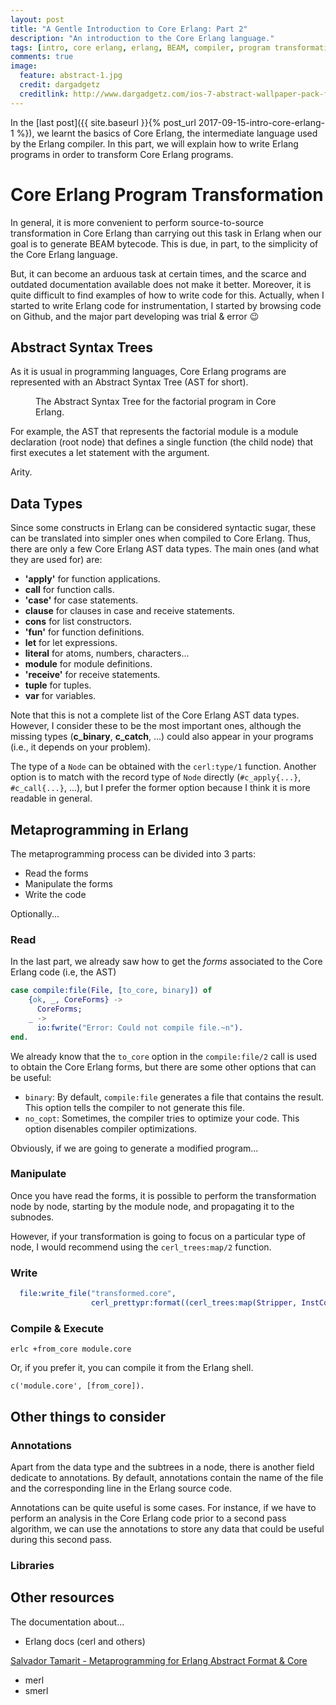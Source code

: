 ```yaml
---
layout: post
title: "A Gentle Introduction to Core Erlang: Part 2"
description: "An introduction to the Core Erlang language."
tags: [intro, core erlang, erlang, BEAM, compiler, program transformation]
comments: true
image:
  feature: abstract-1.jpg
  credit: dargadgetz
  creditlink: http://www.dargadgetz.com/ios-7-abstract-wallpaper-pack-for-iphone-5-and-ipod-touch-retina/
---
```


In the [last post]({{ site.baseurl }}{% post_url 2017-09-15-intro-core-erlang-1 %}),
we learnt the basics of Core Erlang, the intermediate language used by the Erlang compiler.
In this part, we will explain how to write Erlang programs in order to transform Core Erlang programs.

# Core Erlang Program Transformation

In general, it is more convenient to perform source-to-source transformation in Core Erlang than carrying out this task in Erlang when our goal is to generate BEAM bytecode. This is due, in part, to the simplicity of the Core Erlang language.

But, it can become an arduous task at certain times, and the scarce and outdated documentation available does not make it better. Moreover, it is quite difficult to find examples of how to write code for this. Actually, when I started to write Erlang code for instrumentation, I started by browsing code on Github, and the major part developing was trial & error :wink:

## Abstract Syntax Trees

As it is usual in programming languages, Core Erlang programs are represented with an Abstract Syntax Tree (AST for short). 

<figure>
  <img src="/images/intro-core-erlang-1/core-erlang-ast.png" alt="">
  <figcaption>The Abstract Syntax Tree for the factorial program in Core Erlang.</figcaption>
</figure>

For example, the AST that represents the factorial module is a module declaration (root node) that defines a single function (the child node) that first executes a let statement with the argument.

Arity.

## Data Types

Since some constructs in Erlang can be considered syntactic sugar, these can be translated into simpler ones when compiled to Core Erlang. Thus, there are only a few Core Erlang AST data types. The main ones (and what they are used for) are:
 * **'apply'** for function applications.
 * **call** for function calls.
 * **'case'** for case statements.
 * **clause** for clauses in case and receive statements.
 * **cons** for list constructors.
 * **'fun'** for function definitions.
 * **let** for let expressions.
 * **literal** for atoms, numbers, characters...
 * **module** for module definitions.
 * **'receive'** for receive statements.
 * **tuple** for tuples.
 * **var** for variables.

Note that this is not a complete list of the Core Erlang AST data types. However, I consider these to be the most important ones, although the missing types (**c_binary**, **c_catch**, ...) could also appear in your programs (i.e., it depends on your problem).

The type of a `Node` can be obtained with the `cerl:type/1` function. Another option is to match with the record type of `Node` directly (`#c_apply{...}`, `#c_call{...}`, ...), but I prefer the former option because I think it is more readable in general.

## Metaprogramming in Erlang

The metaprogramming process can be divided into 3 parts:
 * Read the forms
 * Manipulate the forms
 * Write the code

Optionally...

### Read

In the last part, we already saw how to get the *forms* associated to the Core Erlang code (i.e, the AST) 

```erlang
case compile:file(File, [to_core, binary]) of
    {ok, _, CoreForms} ->
      CoreForms;
    _ ->
      io:fwrite("Error: Could not compile file.~n").
end.
```

We already know that the `to_core` option in the `compile:file/2` call is used to obtain the Core Erlang forms, but there are some other options that can be useful:
 * `binary`: By default, `compile:file` generates a file that contains the result. This option tells the compiler to not generate this file.
 * `no_copt`: Sometimes, the compiler tries to optimize your code. This option disenables compiler optimizations.

 Obviously, if we are going to generate a modified program...

### Manipulate

Once you have read the forms, it is possible to perform the transformation node by node, starting by the module node, and propagating it to the subnodes.

However, if your transformation is going to focus on a particular type of node, I would recommend using the `cerl_trees:map/2` function.

### Write

```erlang
  file:write_file("transformed.core",
                  cerl_prettypr:format((cerl_trees:map(Stripper, InstCoreForms)))).
```

### Compile & Execute

```shell_session
erlc +from_core module.core
```

Or, if you prefer it, you can compile it from the Erlang shell.

```shell_session
c('module.core', [from_core]).
```

## Other things to consider

### Annotations

Apart from the data type and the subtrees in a node, there is another field dedicate to annotations. By default, annotations contain the name of the file and the corresponding line in the Erlang source code.

Annotations can be quite useful is some cases. For instance, if we have to perform an analysis in the Core Erlang code prior to a second pass algorithm, we can use the annotations to store any data that could be useful during this second pass.

### Libraries

## Other resources

The documentation about... 
 * Erlang docs (cerl and others)

[Salvador Tamarit - Metaprogramming for Erlang Abstract Format & Core]()

 * merl
 * smerl
